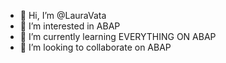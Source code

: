 - 👋 Hi, I’m @LauraVata
- 👀 I’m interested in ABAP
- 🌱 I’m currently learning EVERYTHING ON ABAP
- 💞️ I’m looking to collaborate on ABAP

<!---
LauraVata/LauraVata is a ✨ special ✨ repository because its `README.md` (this file) appears on your GitHub profile.
You can click the Preview link to take a look at your changes.
--->

